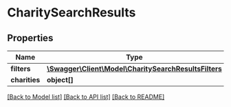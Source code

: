 # CharitySearchResults

## Properties
Name | Type | Description | Notes
------------ | ------------- | ------------- | -------------
**filters** | [**\Swagger\Client\Model\CharitySearchResultsFilters**](CharitySearchResultsFilters.md) |  | 
**charities** | **object[]** |  | 

[[Back to Model list]](../README.md#documentation-for-models) [[Back to API list]](../README.md#documentation-for-api-endpoints) [[Back to README]](../README.md)


